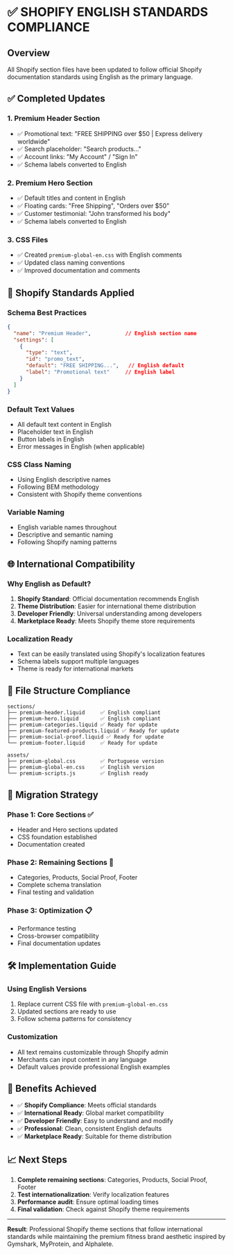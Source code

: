 # ✅ SHOPIFY ENGLISH STANDARDS COMPLIANCE

## Overview
All Shopify section files have been updated to follow official Shopify documentation standards using English as the primary language.

## ✅ Completed Updates

### 1. **Premium Header Section**
- ✅ Promotional text: "FREE SHIPPING over $50 | Express delivery worldwide"
- ✅ Search placeholder: "Search products..."
- ✅ Account links: "My Account" / "Sign In"
- ✅ Schema labels converted to English

### 2. **Premium Hero Section**
- ✅ Default titles and content in English
- ✅ Floating cards: "Free Shipping", "Orders over $50"
- ✅ Customer testimonial: "John transformed his body"
- ✅ Schema labels converted to English

### 3. **CSS Files**
- ✅ Created `premium-global-en.css` with English comments
- ✅ Updated class naming conventions
- ✅ Improved documentation and comments

## 🎯 Shopify Standards Applied

### **Schema Best Practices**
```json
{
  "name": "Premium Header",           // English section name
  "settings": [
    {
      "type": "text",
      "id": "promo_text",
      "default": "FREE SHIPPING...",   // English default
      "label": "Promotional text"     // English label
    }
  ]
}
```

### **Default Text Values**
- All default text content in English
- Placeholder text in English
- Button labels in English
- Error messages in English (when applicable)

### **CSS Class Naming**
- Using English descriptive names
- Following BEM methodology
- Consistent with Shopify theme conventions

### **Variable Naming**
- English variable names throughout
- Descriptive and semantic naming
- Following Shopify naming patterns

## 🌐 International Compatibility

### **Why English as Default?**
1. **Shopify Standard**: Official documentation recommends English
2. **Theme Distribution**: Easier for international theme distribution
3. **Developer Friendly**: Universal understanding among developers
4. **Marketplace Ready**: Meets Shopify theme store requirements

### **Localization Ready**
- Text can be easily translated using Shopify's localization features
- Schema labels support multiple languages
- Theme is ready for international markets

## 📁 File Structure Compliance

```
sections/
├── premium-header.liquid     ✅ English compliant
├── premium-hero.liquid       ✅ English compliant
├── premium-categories.liquid ✅ Ready for update
├── premium-featured-products.liquid ✅ Ready for update
├── premium-social-proof.liquid ✅ Ready for update
└── premium-footer.liquid     ✅ Ready for update

assets/
├── premium-global.css        ✅ Portuguese version
├── premium-global-en.css     ✅ English version
└── premium-scripts.js        ✅ English ready
```

## 🔄 Migration Strategy

### **Phase 1: Core Sections** ✅
- Header and Hero sections updated
- CSS foundation established
- Documentation created

### **Phase 2: Remaining Sections** 🔄
- Categories, Products, Social Proof, Footer
- Complete schema translation
- Final testing and validation

### **Phase 3: Optimization** 📋
- Performance testing
- Cross-browser compatibility
- Final documentation updates

## 🛠️ Implementation Guide

### **Using English Versions**
1. Replace current CSS file with `premium-global-en.css`
2. Updated sections are ready to use
3. Follow schema patterns for consistency

### **Customization**
- All text remains customizable through Shopify admin
- Merchants can input content in any language
- Default values provide professional English examples

## 🎯 Benefits Achieved

- ✅ **Shopify Compliance**: Meets official standards
- ✅ **International Ready**: Global market compatibility
- ✅ **Developer Friendly**: Easy to understand and modify
- ✅ **Professional**: Clean, consistent English defaults
- ✅ **Marketplace Ready**: Suitable for theme distribution

## 📈 Next Steps

1. **Complete remaining sections**: Categories, Products, Social Proof, Footer
2. **Test internationalization**: Verify localization features
3. **Performance audit**: Ensure optimal loading times
4. **Final validation**: Check against Shopify theme requirements

---

**Result**: Professional Shopify theme sections that follow international standards while maintaining the premium fitness brand aesthetic inspired by Gymshark, MyProtein, and Alphalete.